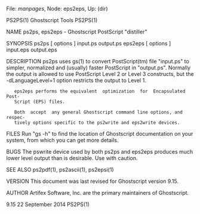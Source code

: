 File: *manpages*,  Node: eps2eps,  Up: (dir)

PS2PS(1)                       Ghostscript Tools                      PS2PS(1)



NAME
       ps2ps, eps2eps - Ghostscript PostScript "distiller"

SYNOPSIS
       ps2ps [ options ] input.ps output.ps
       eps2eps [ options ] input.eps output.eps

DESCRIPTION
       ps2ps  uses gs(1) to convert PostScript(tm) file "input.ps" to simpler,
       normalized and (usually) faster PostScript  in  "output.ps".   Normally
       the  output is allowed to use PostScript Level 2 or Level 3 constructs,
       but the -dLanguageLevel=1 option restricts the output to Level 1.

       eps2eps performs the equivalent  optimization  for  Encapsulated  Post-
       Script (EPS) files.

       Both  accept  any general Ghostscript command line options, and respec-
       tively options specific to the ps2write and eps2write devices.

FILES
       Run "gs -h" to find the location of Ghostscript documentation  on  your
       system, from which you can get more details.

BUGS
       The  pswrite  device used by both ps2ps and eps2eps produces much lower
       level output than is desirable. Use with caution.

SEE ALSO
       ps2pdf(1), ps2ascii(1), ps2epsi(1)

VERSION
       This document was last revised for Ghostscript version 9.15.

AUTHOR
       Artifex Software, Inc. are the primary maintainers of Ghostscript.



9.15                           22 September 2014                      PS2PS(1)

